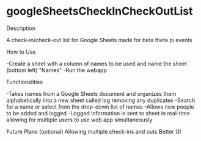 # googleSheetsCheckInCheckOutList

Description

A check-in/check-out list for Google Sheets made for beta theta pi events



How to Use

-Create a sheet with a column of names to be used and name the sheet (bottom left) "Names"
-Run the webapp



Functionalities

-Takes names from a Google Sheets document and organizes them alphabetically into a new sheet called log removing any duplicates
-Search for a name or select from the drop-down list of names
-Allows new people to be added and logged
-Logged information is sent to sheet in real-time allowing for multiple users to use web app simultaneously



Future Plans (optional)
Allowing multiple check-ins and outs
Better UI
